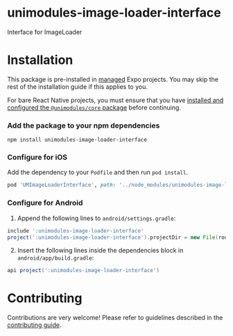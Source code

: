 # unimodules-image-loader-interface

Interface for ImageLoader

# Installation

This package is pre-installed in [managed](https://docs.expo.io/versions/latest/introduction/managed-vs-bare/) Expo projects. You may skip the rest of the installation guide if this applies to you.

For bare React Native projects, you must ensure that you have [installed and configured the `@unimodules/core` package](https://github.com/unimodules/core) before continuing.

### Add the package to your npm dependencies

```
npm install unimodules-image-loader-interface
```

### Configure for iOS

Add the dependency to your `Podfile` and then run `pod install`.

```ruby
pod 'UMImageLoaderInterface', path: '../node_modules/unimodules-image-loader-interface/ios'
```

### Configure for Android

1. Append the following lines to `android/settings.gradle`:

```gradle
include ':unimodules-image-loader-interface'
project(':unimodules-image-loader-interface').projectDir = new File(rootProject.projectDir, '../node_modules/unimodules-image-loader-interface/android')
```

2. Insert the following lines inside the dependencies block in `android/app/build.gradle`:
```gradle
api project(':unimodules-image-loader-interface')
```

# Contributing

Contributions are very welcome! Please refer to guidelines described in the [contributing guide]( https://github.com/expo/expo#contributing).
